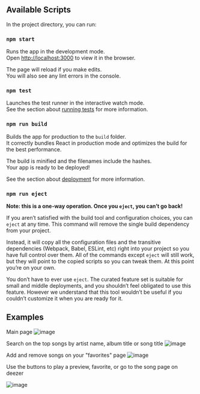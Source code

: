 ## Available Scripts

In the project directory, you can run:

### `npm start`

Runs the app in the development mode.<br />
Open [http://localhost:3000](http://localhost:3000) to view it in the browser.

The page will reload if you make edits.<br />
You will also see any lint errors in the console.

### `npm test`

Launches the test runner in the interactive watch mode.<br />
See the section about [running tests](https://facebook.github.io/create-react-app/docs/running-tests) for more information.

### `npm run build`

Builds the app for production to the `build` folder.<br />
It correctly bundles React in production mode and optimizes the build for the best performance.

The build is minified and the filenames include the hashes.<br />
Your app is ready to be deployed!

See the section about [deployment](https://facebook.github.io/create-react-app/docs/deployment) for more information.

### `npm run eject`

**Note: this is a one-way operation. Once you `eject`, you can’t go back!**

If you aren’t satisfied with the build tool and configuration choices, you can `eject` at any time. This command will remove the single build dependency from your project.

Instead, it will copy all the configuration files and the transitive dependencies (Webpack, Babel, ESLint, etc) right into your project so you have full control over them. All of the commands except `eject` will still work, but they will point to the copied scripts so you can tweak them. At this point you’re on your own.

You don’t have to ever use `eject`. The curated feature set is suitable for small and middle deployments, and you shouldn’t feel obligated to use this feature. However we understand that this tool wouldn’t be useful if you couldn’t customize it when you are ready for it.

## Examples

Main page
![image](https://user-images.githubusercontent.com/34667580/130726515-be893cb3-5393-472d-aa73-a8a7a3b33c38.png)


Search on the top songs by artist name, album title or song title
![image](https://user-images.githubusercontent.com/34667580/130726645-f776787b-8af1-4ac7-8c83-dd89183a68e6.png)


Add and remove songs on your "favorites" page
![image](https://user-images.githubusercontent.com/34667580/130726772-e5a1070d-a2db-4ef9-b718-1194e1628e3b.png)


Use the buttons to play a preview, favorite, or go to the song page on deezer

![image](https://user-images.githubusercontent.com/34667580/130726933-1dfd3686-45ca-41fb-83c6-76c05b42dcaa.png)



